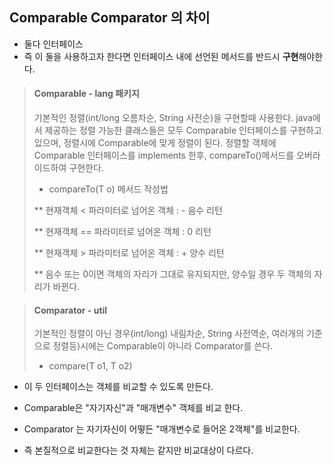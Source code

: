 ## Comparable Comparator 의 차이 

* 둘다 인터페이스 
* 즉 이 둘을 사용하고자 한다면 인터페이스 내에 선언된 메서드를 반드시 **구현**해야한다.



> #### Comparable - lang 패키지
> 기본적인 정렬(int/long 오름차순, String 사전순)을 구현할때 사용한다. 
> java에서 제공하는 정렬 가능한 클래스들은 모두 Comparable 인터페이스를 구현하고있으며, 정렬시에 Comparable에 맞게 정렬이 된다.
> 정렬할 객체에 Comparable 인터페이스를 implements 한후, compareTo()메서드를 오버라이드하여 구현한다. 
> * compareTo(T o) 메서드 작성법
> 
> ** 현재객체 < 파라미터로 넘어온 객체 : - 음수 리턴
> 
> ** 현재객체 == 파라미터로 넘어온 객체 : 0 리턴
> 
> ** 현재객체 > 파라미터로 넘어온 객체 : + 양수 리턴
> 
> ** 음수 또는 0이면 객체의 자리가 그대로 유지되지만, 양수일 경우 두 객체의 자리가 바뀐다. 



> #### Comparator - util
> 기본적인 정렬이 아닌 경우(int/long) 내림차순, String 사전역순, 여러개의 기준으로 정렬등)시에는 Comparable이 아니라 Comparator를 쓴다. 
> - compare(T o1, T o2)

* 이 두 인터페이스는 객체를 비교할 수 있도록 만든다.
* Comparable은 "자기자신"과 "매개변수" 객체를 비교 한다.
* Comparator 는 자기자신이 어떻든 "매개변수로 들어온 2객체"를 비교한다. 

* 즉 본질적으로 비교한다는 것 자체는 같지만 비교대상이 다르다.


  

